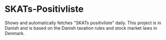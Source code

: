 # SKATs-Positivliste

Shows and automatically fetches "SKATs positivliste" daily. This project is in Danish and is based on the Danish taxation rules and stock market laws in Denmark.

